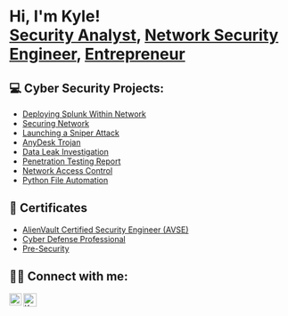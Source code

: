 <h1>Hi, I'm Kyle! <br/><a href="https://github.com/KS9O">Security Analyst</a>, <a href="https://www.linkedin.com/in/Kyle-Sopt/">Network Security Engineer</a>, <a href="https://tryhackme.com/p/KS90">Entrepreneur</a></h1>

<h2>💻 Cyber Security Projects:</h2>

- [Deploying Splunk Within Network](https://github.com/KS9O/Creating-SIEM-Connecting-Network-and-Log-Queries/)
- [Securing Network](https://github.com/KS9O/Securing-My-Network-Project-Lab/)
- [Launching a Sniper Attack](https://github.com/KS9O/Burp-Suite-Intercept-and-Access/)
- [AnyDesk Trojan](https://github.com/KS9O/AnyDesk-Trojan/blob/main/README.md)
- [Data Leak Investigation](https://github.com/KS9O/Data-Leak-Investigation/blob/main/README.md)
- [Penetration Testing Report](https://github.com/KS9O/PT-Report-For-XSS/blob/main/PT%20Report%20for%20XSS.pdf)
- [Network Access Control](https://github.com/KS9O/2N-Commander-Install-Configuration-on-the-Field/blob/main/README.md)
- [Python File Automation](https://github.com/KS9O/Python-File-Integrity/blob/main/README.md)
  
<h2> 📃 Certificates</h2>  

- [AlienVault Certified Security Engineer (AVSE)](https://github.com/KS9O/AVSE-Certificate/blob/main/AlienVault%20(AVSE)%20Certificate.pdf)
- [Cyber Defense Professional](https://github.com/KS9O/Cyber-Defense-Professional/blob/main/README.md)
- [Pre-Security](https://github.com/KS9O/KS9O/assets/132106064/2ba8a847-dc32-4d09-b069-fa66fc5917fd)

<h2> 🤝🏼 Connect with me:</h2>

[<img align="left" alt="KyleSopt | LinkedIn" width="22px" src="https://cdn.jsdelivr.net/npm/simple-icons@v3/icons/linkedin.svg" />][linkedin]
[<img align="left" alt="KyleSopt | TryHackMe" width="24px" src="https://github.com/KS9O/KS9O/assets/132106064/8e16dd3d-4d11-45d6-97c7-97b22d1a0960" />][tryhackme]

[linkedin]: https://linkedin.com/in/Kyle-Sopt/
[tryhackme]: https://tryhackme.com/p/KS90
<!--
**KS9O/KS9O** is a ✨ _special_ ✨ repository because its `README.md` (this file) appears on your GitHub profile.

Here are some ideas to get you started:

- 🔭 I’m currently working on ...
- 🌱 I’m currently learning ...
- 👯 I’m looking to collaborate on ...
- 🤔 I’m looking for help with ...
- 💬 Ask me about ...
- 📫 How to reach me: ...
- 😄 Pronouns: ...
- ⚡ Fun fact: ...
-->
